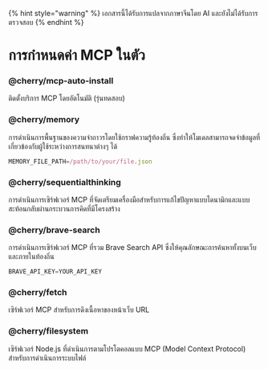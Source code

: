 
{% hint style="warning" %}
เอกสารนี้ได้รับการแปลจากภาษาจีนโดย AI และยังไม่ได้รับการตรวจสอบ
{% endhint %}

# การกำหนดค่า MCP ในตัว

### @cherry/mcp-auto-install

ติดตั้งบริการ MCP โดยอัตโนมัติ (รุ่นทดสอบ)

### @cherry/memory

การดำเนินการพื้นฐานของความจำถาวรโดยใช้กราฟความรู้ท้องถิ่น ซึ่งทำให้โมเดลสามารถจดจำข้อมูลที่เกี่ยวข้องกับผู้ใช้ระหว่างการสนทนาต่างๆ ได้

```typescript
MEMORY_FILE_PATH=/path/to/your/file.json
```

### @cherry/sequentialthinking

การดำเนินการเซิร์ฟเวอร์ MCP ที่จัดเตรียมเครื่องมือสำหรับการแก้ไขปัญหาแบบไดนามิกและแบบสะท้อนกลับผ่านกระบวนการคิดที่มีโครงสร้าง

### @cherry/brave-search

การดำเนินการเซิร์ฟเวอร์ MCP ที่รวม Brave Search API ซึ่งให้คุณลักษณะการค้นหาทั้งบนเว็บและภายในท้องถิ่น

```typescript
BRAVE_API_KEY=YOUR_API_KEY
```

### @cherry/fetch

เซิร์ฟเวอร์ MCP สำหรับการดึงเนื้อหาของหน้าเว็บ URL

### @cherry/filesystem

เซิร์ฟเวอร์ Node.js ที่ดำเนินการตามโปรโตคอลแบบ MCP (Model Context Protocol) สำหรับการดำเนินการระบบไฟล์